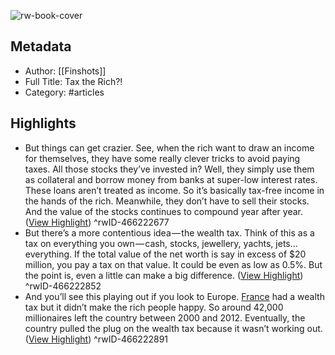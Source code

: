 ![rw-book-cover](https://readwise-assets.s3.amazonaws.com/static/images/article4.6bc1851654a0.png)

## Metadata
- Author: [[Finshots]]
- Full Title: Tax the Rich?!
- Category: #articles

## Highlights
- But things can get crazier. See, when the rich want to draw an income for themselves, they have some really clever tricks to avoid paying taxes. All those stocks they’ve invested in? Well, they simply use them as collateral and borrow money from banks at super-low interest rates. These loans aren’t treated as income. So it’s basically tax-free income in the hands of the rich. Meanwhile, they don’t have to sell their stocks. And the value of the stocks continues to compound year after year. ([View Highlight](https://read.readwise.io/read/01gr10rm053x7bxkf4sad7gfnq))
^rwID-466222677
- But there’s a more contentious idea — the wealth tax.
  Think of this as a tax on everything you own — cash, stocks, jewellery, yachts, jets…everything. If the total value of the net worth is say in excess of $20 million, you pay a tax on that value. It could be even as low as 0.5%. But the point is, even a little can make a big difference. ([View Highlight](https://read.readwise.io/read/01gr10srm255qqdfeaeg27f015))
^rwID-466222852
- And you’ll see this playing out if you look to Europe. [France](https://rn619dmj.r.us-east-1.awstrack.me/L0/https:%2F%2Fwww.npr.org%2Fsections%2Fmoney%2F2019%2F02%2F26%2F698057356%2Fif-a-wealth-tax-is-such-a-good-idea-why-did-europe-kill-theirs/1/01000185dcef9b90-6a9ffc41-83ea-4d78-8d79-733f54261626-000000/5wwmFU7tDdYu8zR2KbAlnw83Z0g=305) had a wealth tax but it didn’t make the rich people happy. So around 42,000 millionaires left the country between 2000 and 2012. Eventually, the country pulled the plug on the wealth tax because it wasn’t working out. ([View Highlight](https://read.readwise.io/read/01gr10ve2spvg3fn9x9tms1mj8))
^rwID-466222891

